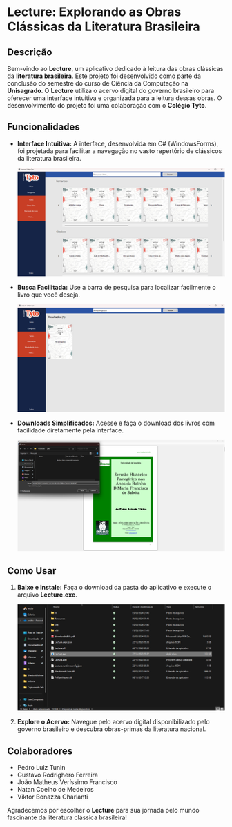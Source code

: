 # Lecture: Explorando as Obras Clássicas da Literatura Brasileira

## Descrição

Bem-vindo ao **Lecture**, um aplicativo dedicado à leitura das obras clássicas da **literatura brasileira**. Este projeto foi desenvolvido como parte da conclusão do semestre do curso de Ciência da Computação na **Unisagrado**. O **Lecture** utiliza o acervo digital do governo brasileiro para oferecer uma interface intuitiva e organizada para a leitura dessas obras. O desenvolvimento do projeto foi uma colaboração com o **Colégio Tyto**.

## Funcionalidades

- **Interface Intuitiva:** A interface, desenvolvida em C# (WindowsForms), foi projetada para facilitar a navegação no vasto repertório de clássicos da literatura brasileira.
  
  ![Tela Inicial](img/inicial.png)

- **Busca Facilitada:** Use a barra de pesquisa para localizar facilmente o livro que você deseja.

  ![Busca de Obras](img/pesquisa.png)

- **Downloads Simplificados:** Acesse e faça o download dos livros com facilidade diretamente pela interface.

  ![Baixando PDF](img/baixandopdf.png)

## Como Usar

1. **Baixe e Instale:** Faça o download da pasta do aplicativo e execute o arquivo **Lecture.exe**.
   
   ![Instalação](img/baixando.png)

2. **Explore o Acervo:** Navegue pelo acervo digital disponibilizado pelo governo brasileiro e descubra obras-primas da literatura nacional.

## Colaboradores

- Pedro Luiz Tunin
- Gustavo Rodrighero Ferreira
- João Matheus Veríssimo Francisco
- Natan Coelho de Medeiros
- Viktor Bonazza Charlanti

Agradecemos por escolher o **Lecture** para sua jornada pelo mundo fascinante da literatura clássica brasileira!
